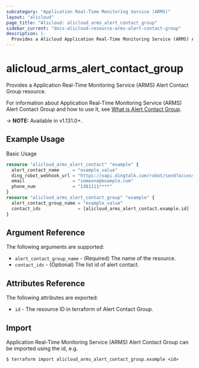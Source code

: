 ```yaml
---
subcategory: "Application Real-Time Monitoring Service (ARMS)"
layout: "alicloud"
page_title: "Alicloud: alicloud_arms_alert_contact_group"
sidebar_current: "docs-alicloud-resource-arms-alert-contact-group"
description: |-
  Provides a Alicloud Application Real-Time Monitoring Service (ARMS) Alert Contact Group resource.
---
```


# alicloud\_arms\_alert\_contact\_group

Provides a Application Real-Time Monitoring Service (ARMS) Alert Contact Group resource.

For information about Application Real-Time Monitoring Service (ARMS) Alert Contact Group and how to use it, see [What is Alert Contact Group](https://www.alibabacloud.com/help/zh/doc-detail/130677.htm).

-> **NOTE:** Available in v1.131.0+.

## Example Usage

Basic Usage

```terraform
resource "alicloud_arms_alert_contact" "example" {
  alert_contact_name     = "example_value"
  ding_robot_webhook_url = "https://oapi.dingtalk.com/robot/send?access_token=91f2f6****"
  email                  = "someone@example.com"
  phone_num              = "1381111****"
}
resource "alicloud_arms_alert_contact_group" "example" {
  alert_contact_group_name = "example_value"
  contact_ids              = [alicloud_arms_alert_contact.example.id]
}

```

## Argument Reference

The following arguments are supported:

* `alert_contact_group_name` - (Required) The name of the resource.
* `contact_ids` - (Optional) The list id of alert contact.

## Attributes Reference

The following attributes are exported:

* `id` - The resource ID in terraform of Alert Contact Group.

## Import

Application Real-Time Monitoring Service (ARMS) Alert Contact Group can be imported using the id, e.g.

```shell
$ terraform import alicloud_arms_alert_contact_group.example <id>
```
